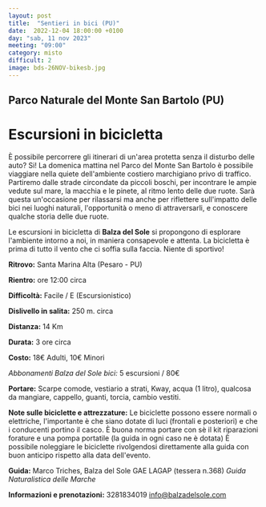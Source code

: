 ```yaml
---
layout: post
title:  "Sentieri in bici (PU)"
date:  2022-12-04 18:00:00 +0100
day: "sab, 11 nov 2023"
meeting: "09:00"
category: misto 
difficult: 2
image: bds-26NOV-bikesb.jpg
---
```


## Parco Naturale del Monte San Bartolo (PU)
# Escursioni in bicicletta

È possibile percorrere gli itinerari di un'area protetta senza il disturbo delle auto? Si! La domenica mattina nel Parco del Monte San Bartolo è possibile viaggiare nella quiete dell'ambiente costiero marchigiano privo di traffico.
Partiremo dalle strade circondate da piccoli boschi, per incontrare le ampie vedute sul mare, la macchia e le pinete, al ritmo lento delle due ruote.
Sarà questa un'occasione per rilassarsi ma anche per riflettere sull'impatto delle bici nei luoghi naturali, l'opportunità o meno di attraversarli, e conoscere qualche storia delle due ruote.

Le escursioni in bicicletta di **Balza del Sole** si propongono di esplorare l'ambiente intorno a noi, in maniera consapevole e attenta.
La bicicletta è prima di tutto il vento che ci soffia sulla faccia. Niente di sportivo!

**Ritrovo:** Santa Marina Alta (Pesaro - PU)

**Rientro:** ore 12:00 circa 

**Difficoltà:** Facile / E (Escursionistico)

**Dislivello in salita:**  250 m. circa

**Distanza:** 14 Km

**Durata:** 3 ore circa

**Costo:** 18€ Adulti, 10€ Minori

*Abbonamenti Balza del Sole bici:* 5 escursioni / 80€

**Portare:** Scarpe comode, vestiario a strati, Kway, acqua (1 litro), qualcosa da mangiare, cappello, guanti, torcia, cambio vestiti. 

**Note sulle biciclette e attrezzature:** Le biciclette possono essere normali o elettriche, l'importante è che siano dotate di luci (frontali e posteriori) e che i conducenti portino il casco.
È buona norma portare con sè il kit riparazioni forature e una pompa portatile (la guida in ogni caso ne è dotata)
È possibile noleggiare le biciclette rivolgendosi direttamente alla guida con buon anticipo rispetto alla data dell'evento.

**Guida:** Marco Triches, Balza del Sole GAE LAGAP (tessera n.368)
*Guida Naturalistica delle Marche*

**Informazioni e prenotazioni:** 3281834019 info@balzadelsole.com
